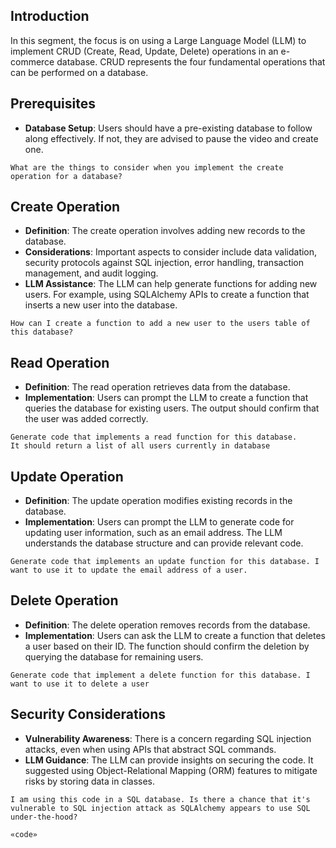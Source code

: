## Introduction
In this segment, the focus is on using a Large Language Model (LLM) to implement CRUD (Create, Read, Update, Delete) operations in an e-commerce database. CRUD represents the four fundamental operations that can be performed on a database.

## Prerequisites
- **Database Setup**: Users should have a pre-existing database to follow along effectively. If not, they are advised to pause the video and create one.

```
What are the things to consider when you implement the create operation for a database?
```
## Create Operation
- **Definition**: The create operation involves adding new records to the database.
- **Considerations**: Important aspects to consider include data validation, security protocols against SQL injection, error handling, transaction management, and audit logging.
- **LLM Assistance**: The LLM can help generate functions for adding new users. For example, using SQLAlchemy APIs to create a function that inserts a new user into the database.

```
How can I create a function to add a new user to the users table of this database?
```
## Read Operation
- **Definition**: The read operation retrieves data from the database.
- **Implementation**: Users can prompt the LLM to create a function that queries the database for existing users. The output should confirm that the user was added correctly.

```
Generate code that implements a read function for this database.
It should return a list of all users currently in database
```
## Update Operation
- **Definition**: The update operation modifies existing records in the database.
- **Implementation**: Users can prompt the LLM to generate code for updating user information, such as an email address. The LLM understands the database structure and can provide relevant code.

```
Generate code that implements an update function for this database. I want to use it to update the email address of a user.
```

## Delete Operation
- **Definition**: The delete operation removes records from the database.
- **Implementation**: Users can ask the LLM to create a function that deletes a user based on their ID. The function should confirm the deletion by querying the database for remaining users.

```
Generate code that implement a delete function for this database. I want to use it to delete a user
```
## Security Considerations
- **Vulnerability Awareness**: There is a concern regarding SQL injection attacks, even when using APIs that abstract SQL commands.
- **LLM Guidance**: The LLM can provide insights on securing the code. It suggested using Object-Relational Mapping (ORM) features to mitigate risks by storing data in classes.

```
I am using this code in a SQL database. Is there a chance that it's vulnerable to SQL injection attack as SQLAlchemy appears to use SQL under-the-hood?

«code»
```
